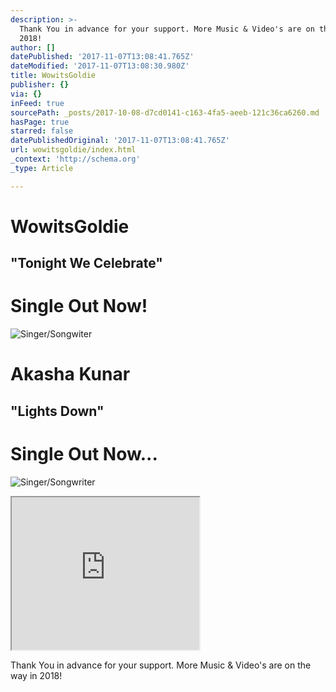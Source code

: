 ```yaml
---
description: >-
  Thank You in advance for your support. More Music & Video's are on the way in
  2018!
author: []
datePublished: '2017-11-07T13:08:41.765Z'
dateModified: '2017-11-07T13:08:30.980Z'
title: WowitsGoldie
publisher: {}
via: {}
inFeed: true
sourcePath: _posts/2017-10-08-d7cd0141-c163-4fa5-aeeb-121c36ca6260.md
hasPage: true
starred: false
datePublishedOriginal: '2017-11-07T13:08:41.765Z'
url: wowitsgoldie/index.html
_context: 'http://schema.org'
_type: Article

---
```

# WowitsGoldie

## "Tonight We Celebrate"

# Single Out Now!
![Singer/Songwiter](https://the-grid-user-content.s3-us-west-2.amazonaws.com/fe0a3a92-850d-495c-b3b1-00da49145f09.jpg)

# Akasha Kunar

## "Lights Down"

# Single Out Now...
![Singer/Songwriter](https://the-grid-user-content.s3-us-west-2.amazonaws.com/5665eb76-7a05-4647-b6b4-ac1daf9e3d22.png)

<iframe src="https://the-grid.github.io/ed-userhtml/?g=eJwtj7FOAzEQRH_F2iJlHBRAwomTAkEDCAnxA-a8Z6_k8x7rTaLL15MjKedNMW-21EsY0DTpPGTVsTlrecS6bCMr9dOy48H2XAqf7J3dH4T8rXFBlJq6h7f35-_zYwqfHy_p-PtVX5_S_XrR6Iw-ogYqC804oC-UsoI5UdTsYb1agck4s1tonVx2qCYPlcH8i_2wRBQPc61TQQ9X4ipX3Bg-ovQXNZcpRqwbMGE2VQm1jUGwdpMHlQPCbmuvV3d_5w5VsQ" height="244" style=""></iframe>

Thank You in advance for your support. More Music & Video's are on the way in 2018!